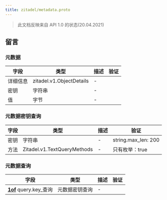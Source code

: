 ```yaml
---
title: zitadel/metadata.proto
---
```


> 此文档反映来自 API 1.0 的状态(20.04.2021)




## 留言


### 元数据



| 字段   | 类型                       | 描述 | 验证 |
| ---- | ------------------------ | -- | -- |
| 详细信息 | zitadel.v1.ObjectDetails | -  |    |
| 密钥   | 字符串                      | -  |    |
| 值    | 字节                       | -  |    |




### 元数据密钥查询



| 字段 | 类型                          | 描述 | 验证                              |
| -- | --------------------------- | -- | ------------------------------- |
| 密钥 | 字符串                         | -  | string.max_len: 200<br /> |
| 方法 | Zitadel.v1.TextQueryMethods | -  | 只有枚举：true<br />           |




### 元数据查询



| 字段                                                                                       | 类型      | 描述 | 验证 |
| ---------------------------------------------------------------------------------------- | ------- | -- | -- |
| [**1of**](https://developers.google.com/protocol-buffers/docs/proto3#oneof) query.key_查询 | 元数据密钥查询 | -  |    |






